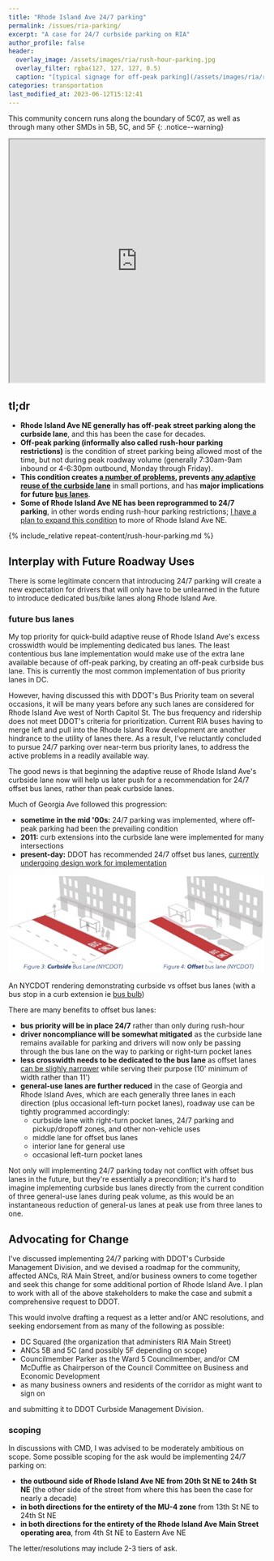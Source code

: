 ```yaml
---
title: "Rhode Island Ave 24/7 parking"
permalink: /issues/ria-parking/
excerpt: "A case for 24/7 curbside parking on RIA"
author_profile: false
header:
  overlay_image: /assets/images/ria/rush-hour-parking.jpg
  overlay_filter: rgba(127, 127, 127, 0.5)
  caption: "[typical signage for off-peak parking](/assets/images/ria/rush-hour-parking.jpg)"
categories: transportation
last_modified_at: 2023-06-12T15:12:41
---
```


This community concern runs along the boundary of 5C07, as well as through many other SMDs in 5B, 5C, and 5F
{: .notice--warning}

<iframe src="https://www.google.com/maps/d/u/0/embed?mid=1aK4BShptY4Eb0_5pI9X60vibVW8LfCg&ehbc=2E312F" width="100%" height="480"></iframe>

## tl;dr
- **Rhode Island Ave NE generally has off-peak street parking along the curbside lane**, and this has been the case for decades.
- **Off-peak parking (informally also called rush-hour parking restrictions)** is the condition of street parking being allowed most of the time, but not during peak roadway volume (generally 7:30am-9am inbound or 4-6:30pm outbound, Monday through Friday).
- **This condition creates [a number of problems](#the-problem-with-off-peak-parking), prevents [any adaptive reuse of the curbside lane](the-benefits-of-a-247-parking-lane)** in small portions, and has **major implications for future [bus lanes](http://localhost:4000/issues/ria-parking/#future-bus-lanes)**.
- **Some of Rhode Island Ave NE has been reprogrammed to 24/7 parking**, in other words ending rush-hour parking restrictions; [I have a plan to expand this condition](#advocating-for-change) to more of Rhode Island Ave NE.

{% include_relative repeat-content/rush-hour-parking.md %}

## Interplay with Future Roadway Uses
There is some legitimate concern that introducing 24/7 parking will create a new expectation for drivers that will only have to be unlearned in the future to introduce dedicated bus/bike lanes along Rhode Island Ave.

### future bus lanes
My top priority for quick-build adaptive reuse of Rhode Island Ave's excess crosswidth would be implementing dedicated bus lanes. The least contentious bus lane implementation would make use of the extra lane available because of off-peak parking, by creating an off-peak curbside bus lane. This is currently the most common implementation of bus priority lanes in DC.

However, having discussed this with DDOT's Bus Priority team on several occasions, it will be many years before any such lanes are considered for Rhode Island Ave west of North Capitol St. The bus frequency and ridership does not meet DDOT's criteria for prioritization. Current RIA buses having to merge left and pull into the Rhode Island Row development are another hindrance to the utility of lanes there. As a result, I've reluctantly concluded to pursue 24/7 parking over near-term bus priority lanes, to address the active problems in a readily available way.

The good news is that beginning the adaptive reuse of Rhode Island Ave's curbside lane now will help us later push for a recommendation for 24/7 offset bus lanes, rather than peak curbside lanes.

Much of Georgia Ave followed this progression:
- **sometime in the mid '00s:** 24/7 parking was implemented, where off-peak parking had been the prevailing condition
- **2011:** curb extensions into the curbside lane were implemented for many intersections
- **present-day:** DDOT has recommended 24/7 offset bus lanes, [currently undergoing design work for implementation](https://buspriority.ddot.dc.gov/pages/03426fcc0a3b4abf8f1c8a47a989ec38)

[![Offset Bus Lane demonstration](/assets/images/offset-bus-lane.png)](/assets/images/offset-bus-lane.png)
<p class="caption">An NYCDOT rendering demonstrating curbside vs offset bus lanes (with a bus stop in a curb extension ie <a href="https://nacto.org/publication/urban-street-design-guide/street-design-elements/curb-extensions/bus-bulbs/">bus bulb</a>)</p>

There are many benefits to offset bus lanes:
- **bus priority will be in place 24/7** rather than only during rush-hour
- **driver noncompliance will be somewhat mitigated** as the curbside lane remains available for parking and drivers will now only be passing through the bus lane on the way to parking or right-turn pocket lanes
- **less crosswidth needs to be dedicated to the bus lane** as offset lanes [can be slighly narrower](https://nacto.org/publication/urban-street-design-guide/street-design-elements/transit-streets/dedicated-curbside-offset-bus-lanes/#:~:text=The%20minimum%20width%20of%20a%20curbside%20bus%20lane%20is%2011%20feet.) while serving their purpose (10' minimum of width rather than 11')
- **general-use lanes are further reduced** in the case of Georgia and Rhode Island Aves, which are each generally three lanes in each direction (plus occasional left-turn pocket lanes), roadway use can be tightly programmed accordingly:
  - curbside lane with right-turn pocket lanes, 24/7 parking and pickup/dropoff zones, and other non-vehicle uses
  - middle lane for offset bus lanes
  - interior lane for general use
  - occasional left-turn pocket lanes

Not only will implementing 24/7 parking today not conflict with offset bus lanes in the future, but they're essentially a precondition; it's hard to imagine implementing curbside bus lanes directly from the current condition of three general-use lanes during peak volume, as this would be an instantaneous reduction of general-us lanes at peak use from three lanes to one.

## Advocating for Change
I've discussed implementing 24/7 parking with DDOT's Curbside Management Division, and we devised a roadmap for the community, affected ANCs, RIA Main Street, and/or business owners to come together and seek this change for some additional portion of Rhode Island Ave. I plan to work with all of the above stakeholders to make the case and submit a comprehensive request to DDOT.

This would involve drafting a request as a letter and/or ANC resolutions, and seeking endorsement from as many of the following as possible:
- DC Squared (the organization that administers RIA Main Street)
- ANCs 5B and 5C (and possibly 5F depending on scope)
- Councilmember Parker as the Ward 5 Councilmember, and/or CM McDuffie as Chairperson of the Council Committee on Business and Economic Development
- as many business owners and residents of the corridor as might want to sign on

and submitting it to DDOT Curbside Management Division.

### scoping
In discussions with CMD, I was advised to be moderately ambitious on scope. Some possible scoping for the ask would be implementing 24/7 parking on:
- **the outbound side of Rhode Island Ave NE from 20th St NE to 24th St NE** (the other side of the street from where this has been the case for nearly a decade)
- **in both directions for the entirety of the MU-4 zone** from 13th St NE to 24th St NE
- **in both directions for the entirety of the Rhode Island Ave Main Street operating area**, from 4th St NE to Eastern Ave NE

The letter/resolutions may include 2-3 tiers of ask.
